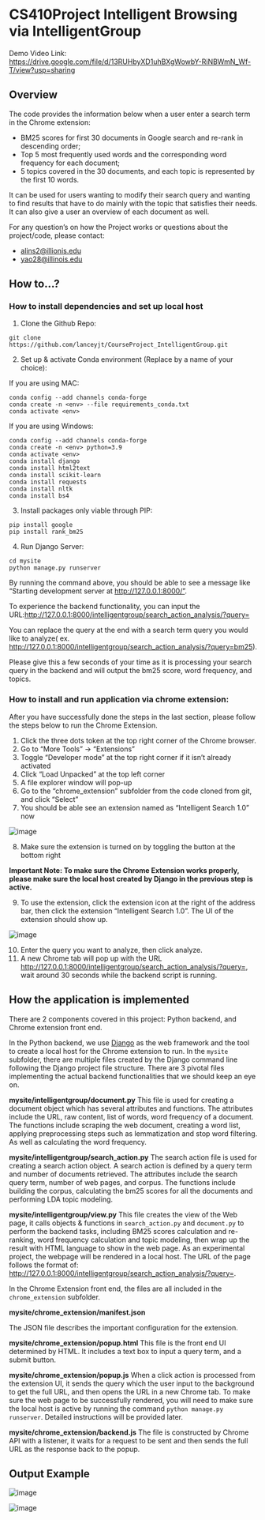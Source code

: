 # CS410Project Intelligent Browsing via IntelligentGroup

Demo Video Link: https://drive.google.com/file/d/13RUHbyXD1uhBXgWowbY-RiNBWmN_Wf-T/view?usp=sharing

## Overview
The code provides the information below when a user enter a search term in the Chrome extension:
- BM25 scores for first 30 documents in Google search and re-rank in descending order;
- Top 5 most frequently used words and the corresponding word frequency for each document;
- 5 topics covered in the 30 documents, and each topic is represented by the first 10 words.

It can be used for users wanting to modify their search query and wanting to find results that have to do mainly with the topic that satisfies their needs. It can also give a user an overview of each document as well.

For any question’s on how the Project works or questions about the project/code, please contact:
* alins2@illionis.edu
* yao28@illinois.edu 

## How to...?
### How to install dependencies and set up local host

1. Clone the Github Repo:
```
git clone https://github.com/lanceyjt/CourseProject_IntelligentGroup.git 
```
2. Set up & activate Conda environment (Replace <env> by a name of your choice):

If you are using MAC:
```
conda config --add channels conda-forge
conda create -n <env> --file requirements_conda.txt
conda activate <env>
```

If you are using Windows:
```
conda config --add channels conda-forge
conda create -n <env> python=3.9
conda activate <env>
conda install django
conda install html2text
conda install scikit-learn
conda install requests
conda install nltk
conda install bs4
```

3. Install packages only viable through PIP:
```
pip install google
pip install rank_bm25
```
4. Run Django Server:
```
cd mysite      
python manage.py runserver
```

By running the command above, you should be able to see a message like “Starting development server at http://127.0.0.1:8000/”.

To experience the backend functionality, you can input the URL:http://127.0.0.1:8000/intelligentgroup/search_action_analysis/?query=<query>

You can replace the query at the end with a search term query you would like to analyze( ex. http://127.0.0.1:8000/intelligentgroup/search_action_analysis/?query=bm25).

Please give this a few seconds of your time as it is processing your search query in the backend and will output the bm25 score, word frequency, and topics.

### How to install and run application via chrome extension:
After you have successfully done the steps in the last section, please follow the steps below to run the Chrome Extension.

1. Click the three dots token at the top right corner of the Chrome browser. 
2. Go to “More Tools” → “Extensions”
3. Toggle “Developer mode” at the top right corner if it isn’t already activated
4. Click “Load Unpacked” at the top left corner
5. A file explorer window will pop-up
6. Go to the “chrome_extension” subfolder from the code cloned from git, and click “Select”
7. You should be able see an extension named as “Intelligent Search 1.0” now

![image](/images/extension_in_chrome.png)

8. Make sure the extension is turned on by toggling the button at the bottom right

**Important Note: To make sure the Chrome Extension works properly, please make sure the local host created by Django in the previous step is active.**

9. To use the extension, click the extension icon at the right of the address bar, then click the extension “Intelligent Search 1.0”. The UI of the extension should show up.

![image](/images/extension_ui.png)

10. Enter the query you want to analyze, then click analyze. 
11. A new Chrome tab will pop up with the URL http://127.0.0.1:8000/intelligentgroup/search_action_analysis/?query=<query>, wait around 30 seconds while the backend script is running.

## How the application is implemented
 There are 2 components covered in this project: Python backend, and Chrome extension front end. 

In the Python backend, we use [Django](https://www.djangoproject.com/) as the web framework and the tool to create a local host for the Chrome extension to run. In the ```mysite``` subfolder, there are multiple files created by the Django command line following the Django project file structure. There are 3 pivotal files implementing the actual backend functionalities that we should keep an eye on.

**mysite/intelligentgroup/document.py**
This file is used for creating a document object which has several attributes and functions. The attributes include the URL, raw content, list of words, word frequency of a document. The functions include scraping the web document, creating a word list, applying preprocessing steps such as lemmatization and stop word filtering. As well as calculating the word frequency. 

**mysite/intelligentgroup/search_action.py**
The search action file is used for creating a search action object. A search action is defined by a query term and number of documents retrieved. The attributes include the search query term, number of web pages, and corpus. The functions include building the corpus, calculating the bm25 scores for all the documents and performing LDA topic modeling.

**mysite/intelligentgroup/view.py**
This file creates the view of the Web page, it calls objects & functions in ```search_action.py``` and ```document.py``` to perform the backend tasks, including BM25 scores calculation and re-ranking, word frequency calculation and topic modeling, then wrap up the result with HTML language to show in the web page.
As an experimental project, the webpage will be rendered in a local host. The URL of the page follows the format of: http://127.0.0.1:8000/intelligentgroup/search_action_analysis/?query=<query>.

In the Chrome Extension front end, the files are all included in the ```chrome_extension``` subfolder.

**mysite/chrome_extension/manifest.json**

The JSON file describes the important configuration for the extension. 

**mysite/chrome_extension/popup.html**
This file is the front end UI determined by HTML. It includes a text box to input a query term, and a submit button. 

**mysite/chrome_extension/popup.js**
When a click action is processed from the extension UI, it sends the query which the user input to the background to get the full URL, and then opens the URL in a new Chrome tab. To make sure the web page to be successfully rendered, you will need to make sure the local host is active by running the command ```python manage.py runserver```. Detailed instructions will be provided later.

**mysite/chrome_extension/backend.js**
The file is constructed by Chrome API with a listener, it waits for a request to be sent and then sends the full URL as the response back to the popup.

## Output Example

![image](/images/output_example_1.png)

![image](/images/output_example_2.png)
